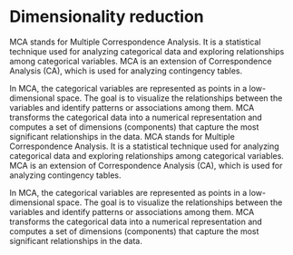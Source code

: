 # Dimensionality reduction

MCA stands for Multiple Correspondence Analysis. It is a statistical technique used for analyzing categorical data and exploring relationships among categorical variables. MCA is an extension of Correspondence Analysis (CA), which is used for analyzing contingency tables.

In MCA, the categorical variables are represented as points in a low-dimensional space. The goal is to visualize the relationships between the variables and identify patterns or associations among them. MCA transforms the categorical data into a numerical representation and computes a set of dimensions (components) that capture the most significant relationships in the data.
MCA stands for Multiple Correspondence Analysis. It is a statistical technique used for analyzing categorical data and exploring relationships among categorical variables. MCA is an extension of Correspondence Analysis (CA), which is used for analyzing contingency tables.

In MCA, the categorical variables are represented as points in a low-dimensional space. The goal is to visualize the relationships between the variables and identify patterns or associations among them. MCA transforms the categorical data into a numerical representation and computes a set of dimensions (components) that capture the most significant relationships in the data.

